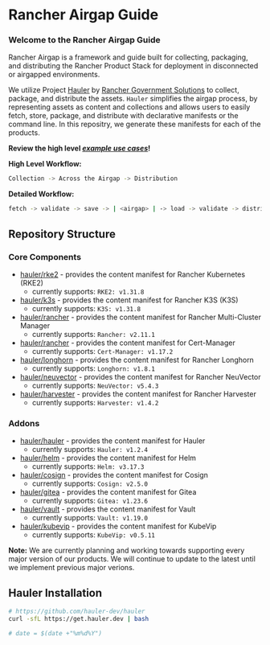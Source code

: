 # Rancher Airgap Guide

### Welcome to the Rancher Airgap Guide

Rancher Airgap is a framework and guide built for collecting, packaging, and distributing the Rancher Product Stack for deployment in disconnected or airgapped environments.

We utilize Project [Hauler](https://github.com/hauler-dev/hauler) by [Rancher Government Solutions](https://github.com/rancherfederal) to collect, package, and distribute the assets. `Hauler` simplifies the airgap process, by representing assets as content and collections and allows users to easily fetch, store, package, and distribute with declarative manifests or the command line. In this repositry, we generate these manifests for each of the products.

**Review the high level *[example use cases](examples)*!**

**High Level Workflow:**

```bash
Collection -> Across the Airgap -> Distribution
```

**Detailed Workflow:**

```bash
fetch -> validate -> save -> | <airgap> | -> load -> validate -> distribute
```

## Repository Structure

### Core Components

- [hauler/rke2](hauler/rke2/README.md) - provides the content manifest for Rancher Kubernetes (RKE2)
  - currently supports: `RKE2: v1.31.8`
- [hauler/k3s](hauler/k3s/README.md) - provides the content manifest for Rancher K3S (K3S)
  - currently supports: `K3S: v1.31.8`
- [hauler/rancher](hauler/rancher/README.md) - provides the content manifest for Rancher Multi-Cluster Manager
  - currently supports: `Rancher: v2.11.1`
- [hauler/rancher](hauler/rancher/README.md) - provides the content manifest for Cert-Manager
  - currently supports: `Cert-Manager: v1.17.2`
- [hauler/longhorn](hauler/longhorn/README.md) - provides the content manifest for Rancher Longhorn
  - currently supports: `Longhorn: v1.8.1`
- [hauler/neuvector](hauler/neuvector/README.md) - provides the content manifest for Rancher NeuVector
  - currently supports: `NeuVector: v5.4.3`
- [hauler/harvester](hauler/harvester/README.md) - provides the content manifest for Rancher Harvester
  - currently supports: `Harvester: v1.4.2`

### Addons

- [hauler/hauler](hauler/hauler/README.md) - provides the content manifest for Hauler
  - currently supports: `Hauler: v1.2.4`
- [hauler/helm](hauler/helm/README.md) - provides the content manifest for Helm
  - currently supports: `Helm: v3.17.3`
- [hauler/cosign](hauler/cosign/README.md) - provides the content manifest for Cosign
  - currently supports: `Cosign: v2.5.0`
- [hauler/gitea](hauler/gitea/README.md) - provides the content manifest for Gitea
  - currently supports: `Gitea: v1.23.6`
- [hauler/vault](hauler/vault/README.md) - provides the content manifest for Vault
  - currently supports: `Vault: v1.19.0`
- [hauler/kubevip](hauler/kubevip/README.md) - provides the content manifest for KubeVip
  - currently supports: `KubeVip: v0.5.11`

**Note:** We are currently planning and working towards supporting every major version of our products. We will continue to update to the latest until we implement previous major verions.

## Hauler Installation

```bash
# https://github.com/hauler-dev/hauler
curl -sfL https://get.hauler.dev | bash

# date = $(date +"%m%d%Y")
```
